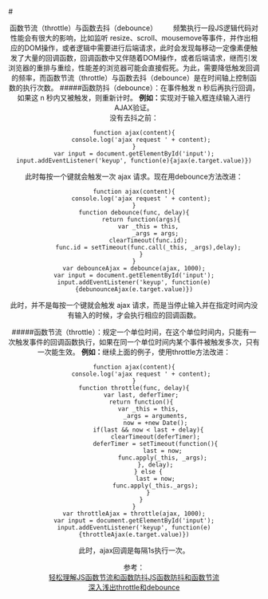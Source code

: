 #<center>函数节流（throttle）与函数去抖（debounce）
&emsp;&emsp;频繁执行一段JS逻辑代码对性能会有很大的影响，比如监听 resize、scroll、mousemove等事件，并作出相应的DOM操作，或者逻辑中需要进行后端请求，此时会发现每移动一定像素便触发了大量的回调函数，回调函数中又伴随着DOM操作，或者后端请求，继而引发浏览器的重排与重绘，性能差的浏览器可能会直接假死。为此，需要降低触发回调的频率，而函数节流（throttle）与函数去抖（debounce）是在时间轴上控制函数的执行次数。
#####函数防抖（debounce）：在事件触发 n 秒后再执行回调，如果这 n 秒内又被触发，则重新计时。
<b>例如：</b>实现对于输入框连续输入进行AJAX验证。            
没有去抖之前：

	function ajax(content){
		console.log('ajax request ' + content);
	}
	var input = document.getElementById('input');
	input.addEventListener('keyup', function(e){ajax(e.target.value)})
此时每按一个键就会触发一次 ajax 请求。现在用debounce方法改进：

	function ajax(content){
		console.log('ajax request ' + content);
	}
	function debounce(func, delay){
		return function(args){
			var _this = this,
				_args = args;
			clearTimeout(func.id);
			func.id = setTimeout(func.call(_this, _args),delay);
		}
	}
	var debounceAjax = debounce(ajax, 1000);
	var input = document.getElementById('input');
	input.addEventListener('keyup', function(e){debunounceAjax(e.target.value)})
此时，并不是每按一个键就会触发 ajax 请求，而是当停止输入并在指定时间内没有输入的时候，才会执行相应的回调函数。

#####函数节流（throttle）：规定一个单位时间，在这个单位时间内，只能有一次触发事件的回调函数执行，如果在同一个单位时间内某个事件被触发多次，只有一次能生效。
<b>例如：</b>继续上面的例子，使用throttle方法改进：

	function ajax(content){
		console.log('ajax request ' + content);
	}
	function throttle(func, delay){
		var last, deferTimer;
		return function(){
			var _this = this,
				_args = arguments,
				now = +new Date();
			if(last && now < last + delay){
				clearTimeout(deferTimer);
				deferTimer = setTimeout(function(){
					last = now;
					func.apply(_this, _args);
				}, delay);
			} else {
				last = now;
				func.apply(_this._args);
			}
		}
	}
	var throttleAjax = throttle(ajax, 1000);
	var input = document.getElementById('input');
	input.addEventListener('keyup', function(e){throttleAjax(e.target.value)})
此时，ajax回调是每隔1s执行一次。

参考：    
[轻松理解JS函数节流和函数防抖JS函数防抖和函数节流](https://juejin.im/post/5a35ed25f265da431d3cc1b1)       
[深入浅出throttle和debounce](https://github.com/stephenLYao/diary/issues/12)
